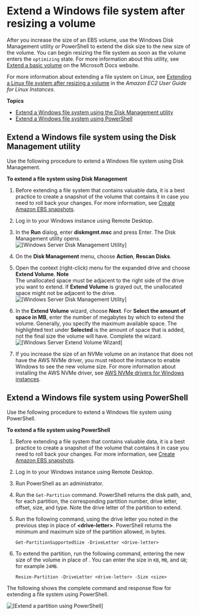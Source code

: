 # Extend a Windows file system after resizing a volume<a name="recognize-expanded-volume-windows"></a>

After you increase the size of an EBS volume, use the Windows Disk Management utility or PowerShell to extend the disk size to the new size of the volume\. You can begin resizing the file system as soon as the volume enters the `optimizing` state\. For more information about this utility, see [Extend a basic volume](https://docs.microsoft.com/en-us/windows-server/storage/disk-management/extend-a-basic-volume) on the Microsoft Docs website\.

For more information about extending a file system on Linux, see [Extending a Linux file system after resizing a volume](https://docs.aws.amazon.com/AWSEC2/latest/UserGuide/recognize-expanded-volume-linux.html) in the *Amazon EC2 User Guide for Linux Instances*\.

**Topics**
+ [Extend a Windows file system using the Disk Management utility](#recognize-expanded-volume-windows-disk-management)
+ [Extend a Windows file system using PowerShell](#recognize-expanded-volume-windows-powershell)

## Extend a Windows file system using the Disk Management utility<a name="recognize-expanded-volume-windows-disk-management"></a>

Use the following procedure to extend a Windows file system using Disk Management\.

**To extend a file system using Disk Management**

1. Before extending a file system that contains valuable data, it is a best practice to create a snapshot of the volume that contains it in case you need to roll back your changes\. For more information, see [Create Amazon EBS snapshots](ebs-creating-snapshot.md)\.

1. Log in to your Windows instance using Remote Desktop\.

1. In the **Run** dialog, enter **diskmgmt\.msc** and press Enter\. The Disk Management utility opens\.  
![\[Windows Server Disk Management Utility\]](http://docs.aws.amazon.com/AWSEC2/latest/WindowsGuide/images/Expand-Volume-Win2008-before.png)

1. On the **Disk Management** menu, choose **Action**, **Rescan Disks**\.

1. Open the context \(right\-click\) menu for the expanded drive and choose **Extend Volume**\.
**Note**  
The unallocated space must be adjacent to the right side of the drive you want to extend\. If **Extend Volume** is grayed out, the unallocated space might not be adjacent to the drive\.  
![\[Windows Server Disk Management Utility\]](http://docs.aws.amazon.com/AWSEC2/latest/WindowsGuide/images/Expand-Volume-Win2008-before-menu.png)

1. In the **Extend Volume** wizard, choose **Next**\. For **Select the amount of space in MB**, enter the number of megabytes by which to extend the volume\. Generally, you specify the maximum available space\. The highlighted text under **Selected** is the amount of space that is added, not the final size the volume will have\. Complete the wizard\.  
![\[Windows Server Extend Volume Wizard\]](http://docs.aws.amazon.com/AWSEC2/latest/WindowsGuide/images/Extend-Volume-Wizard-Win2008.png)

1. If you increase the size of an NVMe volume on an instance that does not have the AWS NVMe driver, you must reboot the instance to enable Windows to see the new volume size\. For more information about installing the AWS NVMe driver, see [AWS NVMe drivers for Windows instances](aws-nvme-drivers.md)\.

## Extend a Windows file system using PowerShell<a name="recognize-expanded-volume-windows-powershell"></a>

Use the following procedure to extend a Windows file system using PowerShell\.

**To extend a file system using PowerShell**

1. Before extending a file system that contains valuable data, it is a best practice to create a snapshot of the volume that contains it in case you need to roll back your changes\. For more information, see [Create Amazon EBS snapshots](ebs-creating-snapshot.md)\.

1. Log in to your Windows instance using Remote Desktop\.

1. Run PowerShell as an administrator\.

1. Run the `Get-Partition` command\. PowerShell returns the disk path, and, for each partition, the corresponding partition number, drive letter, offset, size, and type\. Note the drive letter of the partition to extend\.

1. Run the following command, using the drive letter you noted in the previous step in place of **<drive\-letter>**\. PowerShell returns the minimum and maximum size of the partition allowed, in bytes\.

   ```
   Get-PartitionSupportedSize -DriveLetter <drive-letter>
   ```

1. To extend the partition, run the following command, entering the new size of the volume in place of **<size>**\. You can enter the size in `KB`, `MB`, and `GB`; for example `24MB`\.

   ```
   Resize-Partition -DriveLetter <drive-letter> -Size <size>
   ```

The following shows the complete command and response flow for extending a file system using PowerShell\.

![\[Extend a partition using PowerShell\]](http://docs.aws.amazon.com/AWSEC2/latest/WindowsGuide/images/ebs-extend-powershell.PNG)